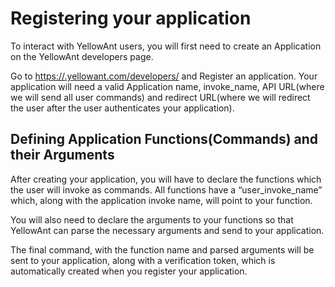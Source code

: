 # Registering your application

To interact with YellowAnt users, you will first need to create an Application on the YellowAnt developers page.

Go to [https://.yellowant.com/developers/](https://www.yellowant.com/developers/) and Register an application. Your application will need a valid Application name, invoke\_name, API URL\(where we will send all user commands\) and redirect URL\(where we will redirect the user after the user authenticates your application\).

## Defining Application Functions\(Commands\) and their Arguments

After creating your application, you will have to declare the functions which the user will invoke as commands. All functions have a “user\_invoke\_name” which, along with the application invoke name, will point to your function.

You will also need to declare the arguments to your functions so that YellowAnt can parse the necessary arguments and send to your application.

The final command, with the function name and parsed arguments will be sent to your application, along with a verification token, which is automatically created when you register your application.

